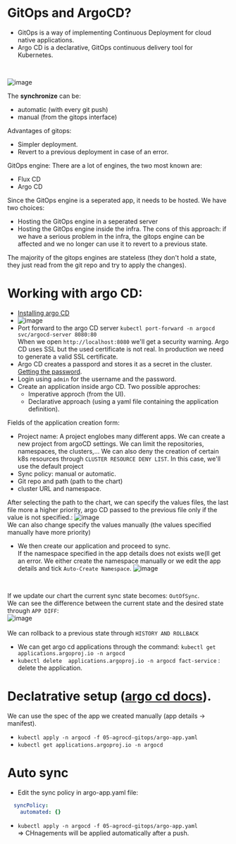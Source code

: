 
# GitOps and ArgoCD?
* GitOps is a way of implementing Continuous Deployment for cloud native applications. 
* Argo CD is a declarative, GitOps continuous delivery tool for Kubernetes.

<br>

![image](https://user-images.githubusercontent.com/53778545/211683880-c73599ac-a57e-482f-aba3-739a1b7abb45.png)

The <b>synchronize</b> can be:
  * automatic (with every git push)
  * manual (from the gitops interface) <br>
  
Advantages of gitops:
* Simpler deployment.
* Revert to a previous deployment in case of an error. <br>

GitOps engine: There are a lot of engines, the two most known are:
*  Flux CD
* Argo CD <br>

Since the GitOps engine is a seperated app, it needs to be hosted. We have two choices:
* Hosting the GitOps engine in a seperated server
* Hosting the GitOps engine inside the infra. The cons of this approach: if we have a serious problem in the infra, the gitops engine can be affected
and we no longer can use it to revert to a previous state. <br>

The majority of the gitops engines are stateless (they don't hold a state, they just read from the git repo and try to apply the changes).

# Working with argo CD:
* [Installing argo CD](https://argo-cd.readthedocs.io/en/stable/getting_started/)
* ![image](https://user-images.githubusercontent.com/53778545/211684722-a20628d3-1bb6-4ae1-90d2-49622b73654d.png)
*  Port forward to the argo CD server `kubectl port-forward -n argocd svc/argocd-server 8080:80`
<br>When we open `http://localhost:8080` we'll get a security warning. Argo CD uses SSL but the used certificate is not real. In production we need to generate a valid SSL certificate.
* Argo CD creates a passpord and stores it as a secret in the cluster. [Getting the password](https://argo-cd.readthedocs.io/en/stable/getting_started/#4-login-using-the-cli).
* Login using `admin` for the username and the password.
* Create an application inside argo CD. Two possible approches: 
  * Imperative approch (from the UI).
  * Declarative approach (using a yaml file containing the application definition).

Fields of the application creation form:
* Project name: A project englobes many different apps. We can create a new project from argoCD settings. We can limit the repositories, namespaces, the clusters,... We can also deny the creation of certain k8s resources through `CLUSTER RESOURCE DENY LIST`.  In this case, we'll use the default project
* Sync policy: manual or automatic.
* Git repo and path (path to the chart)
* cluster URL and namespace.

After selecting the path to the chart, we can specify the values files, the last file more a higher priority, argo CD passed to the previous file only if the value is not specified.:
![image](https://user-images.githubusercontent.com/53778545/211690998-4cbd81fc-c1e2-4b14-a762-ce5f73f09547.png)
<br> We can also change specify the values manually (the values specified manually have more priority)
* We then create our application and proceed to sync. <br>
 If the namespace specified in the app details does not exists we(ll get an error. We either create the namespace manually or we edit the app details and tick `Auto-Create Namespace`.
 ![image](https://user-images.githubusercontent.com/53778545/211691784-7b71d207-3d76-4bae-b13b-e64c7e8196d0.png)
<br>

If we update our chart the current sync state becomes: `OutOfSync`. <br>
We can see the difference between the current state and the desired state through `APP DIFF`: <br>
![image](https://user-images.githubusercontent.com/53778545/211692596-3fb93009-ec54-40e0-8921-ae96e3ec1004.png) <br> <br>
We can rollback to a previous state through `HISTORY AND ROLLBACK`

* We can get argo cd applications through the command: `kubectl get applications.argoproj.io -n argocd`
* `kubectl delete  applications.argoproj.io -n argocd fact-service` : delete the application.
# Declatrative setup  ([argo cd docs](https://argo-cd.readthedocs.io/en/stable/operator-manual/declarative-setup/#applications)).
We can use the spec of the app we created manually (app details -> manifest).
* `kubectl apply -n argocd -f 05-agrocd-gitops/argo-app.yaml `
* `kubectl get applications.argoproj.io -n argocd`
 
# Auto sync
* Edit the sync policy in argo-app.yaml file:
```yaml
  syncPolicy:
    automated: {}
```
* `kubectl apply -n argocd -f 05-agrocd-gitops/argo-app.yaml ` <br>
=> CHnagements will be applied automatically after a push.

